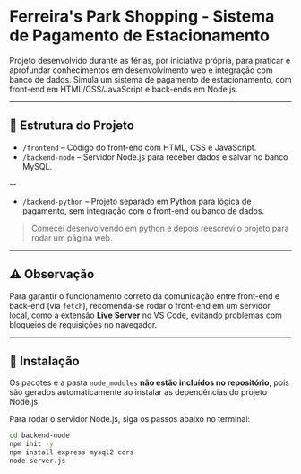 # Ferreira's Park Shopping - Sistema de Pagamento de Estacionamento

Projeto desenvolvido durante as férias, por iniciativa própria, para praticar e aprofundar conhecimentos em desenvolvimento web e integração com banco de dados. Simula um sistema de pagamento de estacionamento, com front-end em HTML/CSS/JavaScript e back-ends em Node.js.

---

## 📁 Estrutura do Projeto

- `/frontend` – Código do front-end com HTML, CSS e JavaScript.  
- `/backend-node` – Servidor Node.js para receber dados e salvar no banco MySQL.

--
- `/backend-python` – Projeto separado em Python para lógica de pagamento, sem integração com o front-end ou banco de dados.
> Comecei desenvolvendo em python e depois reescrevi o projeto para rodar um página web.

---

## ⚠️ Observação

Para garantir o funcionamento correto da comunicação entre front-end e back-end (via `fetch`), recomenda-se rodar o front-end em um servidor local, como a extensão **Live Server** no VS Code, evitando problemas com bloqueios de requisições no navegador.

---

## 🧶 Instalação

Os pacotes e a pasta `node_modules` **não estão incluídos no repositório**, pois são gerados automaticamente ao instalar as dependências do projeto Node.js.

Para rodar o servidor Node.js, siga os passos abaixo no terminal:

```bash
cd backend-node
npm init -y
npm install express mysql2 cors
node server.js
